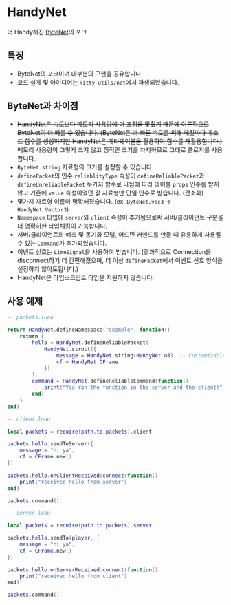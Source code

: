 # HandyNet
더 Handy해진 [ByteNet](https://github.com/ffrostfall/ByteNet)의 포크

## 특징
- ByteNet의 포크이며 대부분의 구현을 공유합니다.
- 코드 설계 및 아이디어는 `kitty-utils/net`에서 파생되었습니다.

## ByteNet과 차이점
- ~~HandyNet은 속도보다 메모리 사용량에 더 초점을 맞췄기 때문에 이론적으로 ByteNet이 더 빠를 수 있습니다. (ByteNet은 더 빠른 속도를 위해 페킷마다 메소드 함수를 생성하지만 HandyNet은 메타테이블을 활용하여 함수를 재활용합니다.)~~ 메모리 사용량이 그렇게 크지 않고 정적인 크기를 차지하므로 그대로 클로저를 사용합니다.
- `ByteNet.string` 자료형의 크기를 설정할 수 있습니다.
- `definePacket`의 인수 `reliablityType` 속성이 `defineReliablePacket`과 `defineUnreliablePacket` 두가지 함수로 나뉨에 따라 테이블 `props` 인수를 받지 않고 기존에 `value` 속성이었던 값 자료형만 단일 인수로 받습니다. (간소화)
- 몇가지 자료형 이름이 명확해졌습니다. (ex. `ByteNet.vec3` -> `HandyNet.Vector3`)
- `Namespace` 타입에 `server`와 `client` 속성이 추가됨으로써 서버/클라이언트 구분을 더 명확히한 타입체킹이 가능합니다.
- 서버/클라이언트의 예측 및 동기화 모델, 어드민 커맨드를 만들 때 유용하게 사용될 수 있는 `Command`가 추가되었습니다.
- 이벤트 신호는 `LimeSignal`을 사용하여 받습니다. (결과적으로 Connection을 disconnect하기 더 간편해졌으며, 더 이상 `definePacket`에서 이벤트 신호 방식을 설정하지 않아도됩니다.)
- HandyNet은 타입스크립트 타입을 지원하지 않습니다.

## 사용 예제
```lua
-- packets.luau

return HandyNet.defineNamespace("example", function()
	return {
		hello = HandyNet.defineReliablePacket(
			HandyNet.struct({
				message = HandyNet.string(HandyNet.u8), -- Customizable string size (defaults to u16)
				cf = HandyNet.CFrame
			})
		),
		command = HandyNet.defineReliableCommand(function()
			print("You ran the function in the server and the client!")
		end)
  	}
end)
```

```lua
-- client.luau

local packets = require(path.to.packets).client

packets.hello.sendToServer({
	message = "hi ya",
	cf = CFrame.new()
})

packets.hello.onClientReceived:connect(function()
	print("received hello from server")
end)

packets.command()
```

```lua
-- server.luau

local packets = require(path.to.packets).server

packets.hello.sendTo(player, {
	message = "hi ya",
	cf = CFrame.new()
})

packets.hello.onServerReceived:connect(function()
	print("received hello from client")
end)

packets.command()
```
